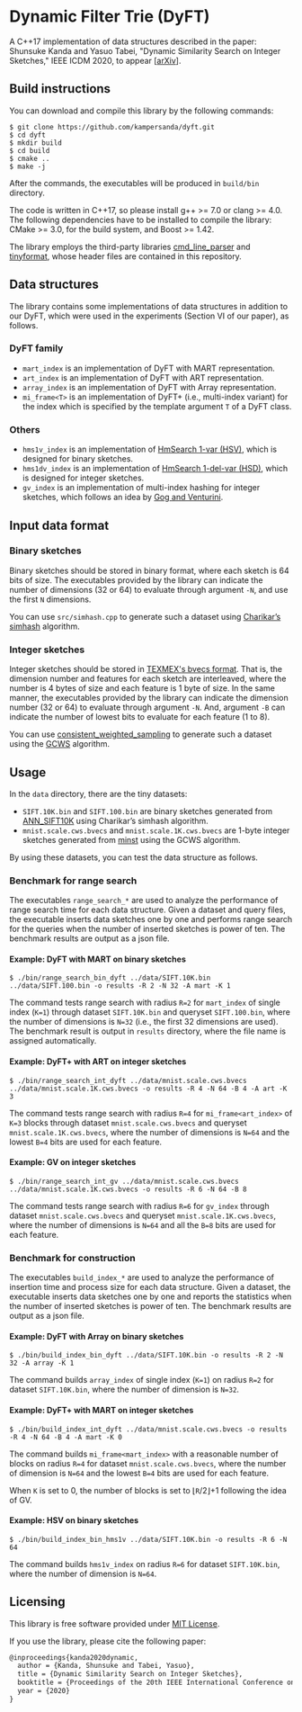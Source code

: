 # Dynamic Filter Trie (DyFT)

A C++17 implementation of data structures described in the paper: Shunsuke Kanda and Yasuo Tabei, "Dynamic Similarity Search on Integer Sketches," IEEE ICDM 2020, to appear [[arXiv](https://arxiv.org/abs/2009.11559)].

## Build instructions

You can download and compile this library by the following commands:

```shell
$ git clone https://github.com/kampersanda/dyft.git
$ cd dyft
$ mkdir build
$ cd build
$ cmake ..
$ make -j
```

After the commands, the executables will be produced in `build/bin` directory.

The code is written in C++17, so please install g++ >= 7.0 or clang >= 4.0. The following dependencies have to be installed to compile the library: CMake >= 3.0, for the build system, and Boost >= 1.42.

The library employs the third-party libraries [cmd\_line\_parser](https://github.com/jermp/cmd_line_parser) and [tinyformat](https://github.com/c42f/tinyformat), whose header files are contained in this repository.

## Data structures

The library contains some implementations of data structures in addition to our DyFT, which were used in the experiments (Section VI of our paper), as follows.

### DyFT family

- `mart_index` is an implementation of DyFT with MART representation.
- `art_index` is an implementation of DyFT with ART representation.
- `array_index` is an implementation of DyFT with Array representation.
- `mi_frame<T>` is an implementation of DyFT+ (i.e., multi-index variant) for the index which is specified by the template argument `T` of a DyFT class.

### Others

- `hms1v_index` is an implementation of [HmSearch 1-var (HSV)](https://doi.org/10.1145/2484838.2484842), which is designed for binary sketches.
- `hms1dv_index` is an implementation of [HmSearch 1-del-var (HSD)](https://doi.org/10.1145/2484838.2484842), which is designed for integer sketches.
- `gv_index` is an implementation of multi-index hashing for integer sketches, which follows an idea by [Gog and Venturini](https://doi.org/10.1145/2911451.2911523).

## Input data format

### Binary sketches

Binary sketches should be stored in binary format, where each sketch is 64 bits of size. The executables provided by the library can indicate the number of dimensions (32 or 64) to evaluate through argument `-N`, and use the first `N` dimensions.

You can use `src/simhash.cpp` to generate such a dataset using [Charikar’s simhash](https://doi.org/10.1145/509907.509965) algorithm.

### Integer sketches

Integer sketches should be stored in [TEXMEX's bvecs format](http://corpus-texmex.irisa.fr/). That is, the dimension number and features for each sketch are interleaved, where the number is 4 bytes of size and each feature is 1 byte of size. In the same manner, the executables provided by the library can indicate the dimension number (32 or 64) to evaluate through argument `-N`. And, argument `-B` can indicate the number of lowest bits to evaluate for each feature (1 to 8).

You can use [consistent\_weighted\_sampling](https://github.com/kampersanda/consistent_weighted_sampling) to generate such a dataset using the [GCWS](https://doi.org/10.1145/3097983.3098081) algorithm.

## Usage

In the `data` directory, there are the tiny datasets:

- `SIFT.10K.bin` and `SIFT.100.bin` are binary sketches generated from [ANN\_SIFT10K](http://corpus-texmex.irisa.fr/) using Charikar’s simhash algorithm.
- `mnist.scale.cws.bvecs` and `mnist.scale.1K.cws.bvecs` are 1-byte integer sketches generated from [minst](https://www.csie.ntu.edu.tw/~cjlin/libsvmtools/datasets/multiclass.html#mnist) using the GCWS algorithm.

By using these datasets, you can test the data structure as follows.

### Benchmark for range search

The executables `range_search_*` are used to analyze the performance of range search time for each data structure. Given a dataset and query files, the executable inserts data sketches one by one and performs range search for the queries when the number of inserted sketches is power of ten. The benchmark results are output as a json file.

#### Example: DyFT with MART on binary sketches

```shell
$ ./bin/range_search_bin_dyft ../data/SIFT.10K.bin ../data/SIFT.100.bin -o results -R 2 -N 32 -A mart -K 1
```

The command tests range search with radius `R=2` for `mart_index` of single index (`K=1`) through dataset `SIFT.10K.bin` and queryset `SIFT.100.bin`, where the number of dimensions is `N=32` (i.e., the first 32 dimensions are used). The benchmark result is output in `results` directory, where the file name is assigned automatically.

#### Example: DyFT+ with ART on integer sketches

```shell
$ ./bin/range_search_int_dyft ../data/mnist.scale.cws.bvecs ../data/mnist.scale.1K.cws.bvecs -o results -R 4 -N 64 -B 4 -A art -K 3
```

The command tests range search with radius `R=4` for `mi_frame<art_index>` of `K=3` blocks through dataset `mnist.scale.cws.bvecs` and queryset `mnist.scale.1K.cws.bvecs`, where the number of dimensions is `N=64` and the lowest `B=4` bits are used for each feature.

#### Example: GV on integer sketches

```shell
$ ./bin/range_search_int_gv ../data/mnist.scale.cws.bvecs ../data/mnist.scale.1K.cws.bvecs -o results -R 6 -N 64 -B 8
```

The command tests range search with radius `R=6` for `gv_index` through dataset `mnist.scale.cws.bvecs` and queryset `mnist.scale.1K.cws.bvecs`, where the number of dimensions is `N=64` and all the `B=8` bits are used for each feature.

### Benchmark for construction

The executables `build_index_*` are used to analyze the performance of insertion time and process size for each data structure. Given a dataset, the executable inserts data sketches one by one and reports the statistics when the number of inserted sketches is power of ten. The benchmark results are output as a json file.

#### Example: DyFT with Array on binary sketches

```shell
$ ./bin/build_index_bin_dyft ../data/SIFT.10K.bin -o results -R 2 -N 32 -A array -K 1
```

The command builds `array_index` of single index (`K=1`) on radius `R=2` for dataset `SIFT.10K.bin`, where the number of dimension is `N=32`.

#### Example: DyFT+ with MART on integer sketches

```shell
$ ./bin/build_index_int_dyft ../data/mnist.scale.cws.bvecs -o results -R 4 -N 64 -B 4 -A mart -K 0
```

The command builds `mi_frame<mart_index>` with a reasonable number of blocks on radius `R=4` for dataset `mnist.scale.cws.bvecs`, where the number of dimension is `N=64` and the lowest `B=4` bits are used for each feature.

When `K` is set to 0, the number of blocks is set to ⌊`R`/2⌋+1 following the idea of GV.

#### Example: HSV on binary sketches

```shell
$ ./bin/build_index_bin_hms1v ../data/SIFT.10K.bin -o results -R 6 -N 64
```

The command builds `hms1v_index` on radius `R=6` for dataset `SIFT.10K.bin`, where the number of dimension is `N=64`.

## Licensing

This library is free software provided under [MIT License](https://github.com/kampersanda/dyft/blob/master/LICENSE).

If you use the library, please cite the following paper:

```latex
@inproceedings{kanda2020dynamic,
  author = {Kanda, Shunsuke and Tabei, Yasuo},
  title = {Dynamic Similarity Search on Integer Sketches},
  booktitle = {Proceedings of the 20th IEEE International Conference on Data Mining (ICDM)},
  year = {2020}
}
```

